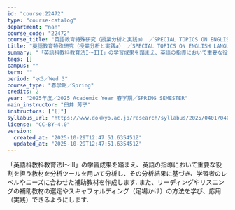 ```yaml
---
id: "course:22472"
type: "course-catalog"
department: "nan"
course_code: "22472"
course_title: "英語教育特殊研究（授業分析と実践a） ／SPECIAL TOPICS ON ENGLISH LANGUAGE TEACHING: TEACHING ANALYSIS AND PRACTICE (a)"
title: "英語教育特殊研究（授業分析と実践a） ／SPECIAL TOPICS ON ENGLISH LANGUAGE TEACHING: TEACHING ANALYSIS AND PRACTICE (a)"
summary: "「英語科教科教育法I～III」の学習成果を踏まえ、英語の指導において重要な役割を担う教材を分析ツールを用いて分析し、その分析結果に基づき、学習者のレベルやニーズに合わせた補助教材を作成します. また、リーディングやリスニングの補助教材の選定…"
tags: []
campus: ""
term: ""
period: "水3／Wed 3"
course_type: "春学期／Spring"
credits: 2
year: "2025年度／2025 Academic Year 春学期／SPRING SEMESTER"
main_instructor: "臼井 芳子"
instructors: ["[]"]
syllabus_url: "https://www.dokkyo.ac.jp/research/syllabus/2025/0401/0401_22472_ja_JP.html"
license: "CC-BY-4.0"
version:
  created_at: "2025-10-29T12:47:51.635451Z"
  updated_at: "2025-10-29T12:47:51.635451Z"
---
```

「英語科教科教育法I～III」の学習成果を踏まえ、英語の指導において重要な役割を担う教材を分析ツールを用いて分析し、その分析結果に基づき、学習者のレベルやニーズに合わせた補助教材を作成します. また、リーディングやリスニングの補助教材の選定やスキャフォルディング（足場かけ）の方法を学び、応用（実践）できるようにします.
